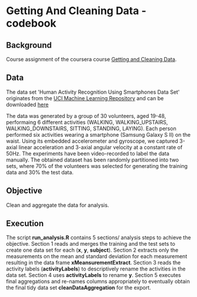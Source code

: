 # Getting And Cleaning Data - codebook

## Background
Course assignment of the coursera course [Getting and Cleaning Data](www.coursera.org/course/getdata 'Getting and Cleaning Data'). 

## Data
The data set 'Human Activity Recognition Using Smartphones Data Set' originates from the [UCI Machine Learning Repository](http://archive.ics.uci.edu/ml/datasets/Human+Activity+Recognition+Using+Smartphones 'UCI Machine Learning Repository') and can be downloaded [here](https://d396qusza40orc.cloudfront.net/getdata%2Fprojectfiles%2FUCI%20HAR%20Dataset.zip 'here')

The data was generated by a group of 30 volunteers, aged 19-48, performaing 6 different activities (WALKING, WALKING_UPSTAIRS, WALKING_DOWNSTAIRS, SITTING, STANDING, LAYING). Each person performed six activities  wearing a smartphone (Samsung Galaxy S II) on the waist. Using its embedded accelerometer and gyroscope, we captured 3-axial linear acceleration and 3-axial angular velocity at a constant rate of 50Hz. The experiments have been video-recorded to label the data manually. The obtained dataset has been randomly partitioned into two sets, where 70% of the volunteers was selected for generating the training data and 30% the test data.

## Objective
Clean and aggregate the data for analysis.

## Execution
The script **run_analysis.R** contains 5 sections/ analysis steps to achieve the objective. Section 1 reads and merges the training and the test sets to create one data set for each (**x**, **y**, **subject**). Section 2 extracts only the measurements on the mean and standard deviation for each measurement resulting in the data frame **xMeansurementExtract**. Section 3 reads the activity labels (**activityLabels**) to descriptively rename the activities in the data set. Section 4 uses **activityLabels** to rename **y**. Section 5 executes final aggregations and re-names columns appropriately to eventually obtain the final tidy data set **cleanDataAggregation** for the export.

